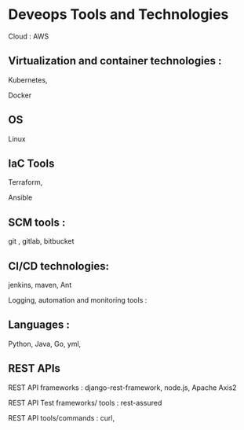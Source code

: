 
# Deveops Tools and Technologies

Cloud : AWS

## Virtualization and container technologies :
  Kubernetes, 
  
  Docker

## OS
 Linux

## IaC Tools
  Terraform, 
  
  Ansible

## SCM tools :
   git , gitlab, bitbucket

## CI/CD technologies:
jenkins, maven, Ant

Logging, automation and monitoring tools :

## Languages : 
Python, Java, Go, yml, 

## REST APIs

REST API frameworks :  django-rest-framework, node.js, Apache Axis2

REST API Test frameworks/ tools : rest-assured

REST API tools/commands :  curl,

